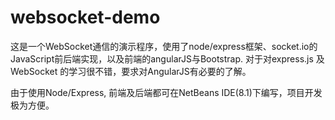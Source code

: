 # websocket-demo

这是一个WebSocket通信的演示程序，使用了node/express框架、socket.io的JavaScript前后端实现，以及前端的angularJS与Bootstrap. 对于对express.js 及 WebSocket 的学习很不错，要求对AngularJS有必要的了解。

由于使用Node/Express, 前端及后端都可在NetBeans IDE(8.1)下编写，项目开发极为方便。
